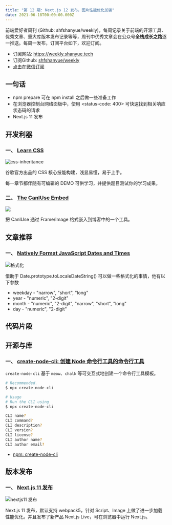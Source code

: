 ```yaml
---
title: "第 12 期: Next.js 12 发布，图片性能优化加强"
date: 2021-06-18T00:00:00.000Z
---
```


前端爱好者周刊 (Github: shfshanyue/weekly)，每周记录关于前端的开源工具、优秀文章、重大库版本发布记录等等，周刊中优秀文章会在公众号**全栈成长之路**逐一推送。每周一发布，订阅平台如下，欢迎订阅。

+ 订阅网站: <https://weekly.shanyue.tech>
+ 订阅Github: [shfshanyue/weekly](https://github.com/shfshanyue/weekly)
+ [点击在微信订阅](https://mp.weixin.qq.com/mp/appmsgalbum?__biz=MzA3MzU0MjIzMA==&action=getalbum&album_id=1761820812803620868&scene=21#wechat_redirect)



## 一句话

+ npm prepare 可在 npm install 之后做一些准备工作
+ 在浏览器控制台网络面板中，使用 <status-code: 400> 可快速找到相关响应状态码的请求
+ Next.js 11 发布

## 开发利器


### **一、 [Learn CSS](https://web.dev/learn/css/)**

![css-inheritance](https://cdn.jsdelivr.net/gh/shfshanyue/assets@master/20210604/css-inheritance.783ue8vlm1c0.png)

谷歌官方出品的 CSS 核心技能构建，浅显易懂，易于上手。

每一章节都伴随有可编辑的 DEMO 可供学习，并提供题目测试你的学习成果。





    

### **二、 [The CanIUse Embed](https://caniuse.bitsofco.de/)**

![](https://res.cloudinary.com/ireaderinokun/image/upload/v1623761215505/caniuse-embed/all/once-event-listener.webp)

把 CanIUse 通过 Frame/Image 格式嵌入到博客中的一个工具。





    

## 文章推荐


### **一、 [Natively Format JavaScript Dates and Times](https://elijahmanor.com/blog/format-js-dates-and-times)**

![格式化](https://cdn.jsdelivr.net/gh/shfshanyue/assets@master/20210604/image.2t992g3c80g0.png)

借助于 Date.prototype.toLocaleDateString() 可以做一些格式化的事情，他有以下参数

+ weekday - "narrow", "short", "long"
+ year - "numeric", "2-digit"
+ month - "numeric", "2-digit", "narrow", "short", "long"
+ day - "numeric", "2-digit"





    

## 代码片段



## 开源与库


### **一、 [create-node-cli: 创建 Node 命令行工具的命令行工具](https://nodecli.com/)**

`create-node-cli` 基于 `meow`、`chalk` 等可交互式地创建一个命令行工具模板。

``` bash
# Recommended.
$ npx create-node-cli

# Usage
# Run the CLI using
$ npx create-node-cli

CLI name?
CLI command?
CLI description?
CLI version?
CLI license?
CLI author name?
CLI author email?
```



+ [npm: create-node-cli](https://npm.devtool.tech/create-node-cli)

    

## 版本发布


### **一、 [Next.js 11 发布](https://nextjs.org/blog/next-11#nextjs-live-preview-release)**

![nextjs11 发布](https://cdn.jsdelivr.net/gh/shfshanyue/assets@master/20210604/nextjs11.ddst9qs8rn4.png)

Next.js 11 发布，默认支持 webpack5，针对 Script、Image 上做了进一步加载性能优化。并且发布了新产品 Next.js Live，可在浏览器中运行 Next.js。





    

